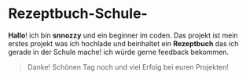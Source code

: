 # Rezeptbuch-Schule-
**Hallo**! ich bin **snnozzy** und ein beginner im coden. Das projekt ist mein erstes projekt was ich hochlade und beinhaltet ein **Rezeptbuch** das ich gerade in der Schule mache! ich würde gerne feedback bekommen. 


> Danke! Schönen Tag noch und viel Erfolg bei euren Projekten!
